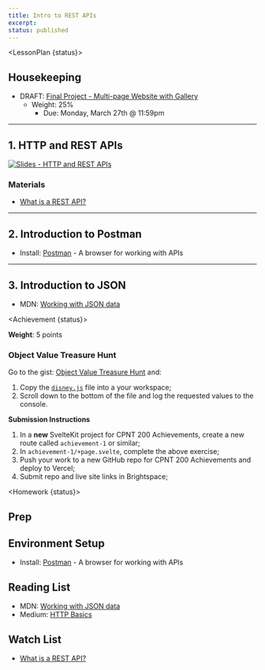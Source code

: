 ```yaml
---
title: Intro to REST APIs
excerpt: 
status: published
---
```


<script>
	import Homework from "$lib/components/Homework.svelte";
	import LessonPlan from "$lib/components/LessonPlan.svelte";
	import LabTime from "$lib/components/LabTime.svelte";
	import Achievement from "$lib/components/Achievement.svelte";
</script>

<LessonPlan {status}>

## Housekeeping
- DRAFT: [Final Project - Multi-page Website with Gallery](/courses/cpnt-262/assessments/final-project)
    - Weight: 25%
	  - Due: Monday, March 27th @ 11:59pm  

---

## 1. HTTP and REST APIs
[![Slides - HTTP and REST APIs](/images/slides/http-rest.png)](https://sait-wbdv.github.io/slides/w23/cpnt-200/http-rest.html)

### Materials
- [What is a REST API?](https://www.youtube.com/watch?v=lsMQRaeKNDk)

---

## 2. Introduction to Postman
- Install: [Postman](https://www.postman.com/) - A browser for working with APIs

---

## 3. Introduction to JSON
- MDN: [Working with JSON data](https://developer.mozilla.org/en-US/docs/Learn/JavaScript/Objects/JSON)

</LessonPlan>

<Achievement {status}>

**Weight**: 5 points

### Object Value Treasure Hunt
Go to the gist: [Object Value Treasure Hunt](https://gist.github.com/acidtone/85c2f7bfa287119033582d57d0525222) and:
1. Copy the [`disney.js`](https://gist.githubusercontent.com/acidtone/85c2f7bfa287119033582d57d0525222/raw/a0dd7e258a41c99471e2af750cca9fc44e544526/disney.js) file into a your workspace;
2. Scroll down to the bottom of the file and log the requested values to the console.

**Submission Instructions**
1. In a **new** SvelteKit project for CPNT 200 Achievements, create a new route called `achievement-1` or similar;
2. In `achievement-1/+page.svelte`, complete the above exercise;
3. Push your work to a new GitHub repo for CPNT 200 Achievements and deploy to Vercel;
4. Submit repo and live site links in Brightspace;

</Achievement>

<Homework {status}>

## Prep
## Environment Setup
- Install: [Postman](https://www.postman.com/) - A browser for working with APIs

## Reading List
- MDN: [Working with JSON data](https://developer.mozilla.org/en-US/docs/Learn/JavaScript/Objects/JSON)
- Medium: [HTTP Basics](https://medium.com/nerd-for-tech/http-basics-d86fbf8107ec)

## Watch List
- [What is a REST API?](https://www.youtube.com/watch?v=lsMQRaeKNDk)

</Homework>
